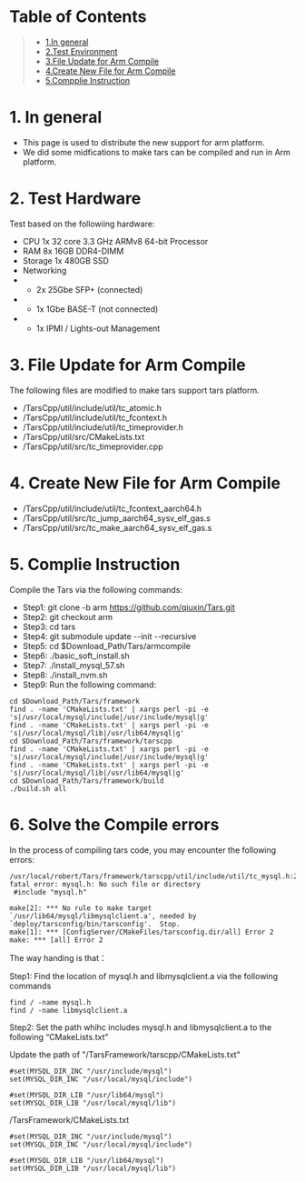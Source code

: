 # Table of Contents
> * [1.In general](#main-chapter-1)
> * [2.Test Environment](#main-chapter-2)
> * [3.File Update for Arm Compile](#main-chapter-3)
> * [4.Create New File for Arm Compile](#main-chapter-4)
> * [5.Compplie Instruction](#main-chapter-4)

# 1. <a id="main-chapter-1"></a>In general
-  This page is used to distribute the new support for arm platform.
-  We did some midfications to make tars can be compiled and run in Arm platform.

# 2. <a id="main-chapter-2"></a>Test Hardware
Test based on the followiing hardware:
-  CPU	1x 32 core 3.3 GHz  ARMv8 64-bit Processor
-  RAM	8x 16GB DDR4-DIMM
-  Storage	1x 480GB SSD
-  Networking 
-  -  2x 25Gbe SFP+ (connected)
-  -  1x 1Gbe BASE-T (not connected)
-  -  1x IPMI / Lights-out Management


# 3. <a id="main-chapter-2"></a>File Update for Arm Compile
The following files are modified to make tars support tars platform.
-  /TarsCpp/util/include/util/tc_atomic.h
-  /TarsCpp/util/include/util/tc_fcontext.h
-  /TarsCpp/util/include/util/tc_timeprovider.h
-  /TarsCpp/util/src/CMakeLists.txt
-  /TarsCpp/util/src/tc_timeprovider.cpp

# 4. <a id="main-chapter-2"></a>Create New File for Arm Compile
-  /TarsCpp/util/include/util/tc_fcontext_aarch64.h
-  /TarsCpp/util/src/tc_jump_aarch64_sysv_elf_gas.s
-  /TarsCpp/util/src/tc_make_aarch64_sysv_elf_gas.s

# 5. <a id="main-chapter-2"></a> Complie Instruction
Compile the Tars via the following commands:
-  Step1: git clone -b arm https://github.com/qiuxin/Tars.git
-  Step2: git checkout arm
-  Step3: cd tars
-  Step4: git submodule update --init --recursive
-  Step5: cd $Download_Path/Tars/armcompile
-  Step6: ./basic_soft_install.sh
-  Step7: ./install_mysql_57.sh
-  Step8: ./install_nvm.sh
-  Step9: Run the following command:
```
cd $Download_Path/Tars/framework
find . -name 'CMakeLists.txt' | xargs perl -pi -e 's|/usr/local/mysql/include|/usr/include/mysql|g'
find . -name 'CMakeLists.txt' | xargs perl -pi -e 's|/usr/local/mysql/lib|/usr/lib64/mysql|g'
cd $Download_Path/Tars/framework/tarscpp
find . -name 'CMakeLists.txt' | xargs perl -pi -e 's|/usr/local/mysql/include|/usr/include/mysql|g'
find . -name 'CMakeLists.txt' | xargs perl -pi -e 's|/usr/local/mysql/lib|/usr/lib64/mysql|g'
cd $Download_Path/Tars/framework/build
./build.sh all
```


# 6. <a id="main-chapter-2"></a> Solve the Compile errors 
In the process of compiling tars code, you may encounter the following errors:
```
/usr/local/robert/Tars/framework/tarscpp/util/include/util/tc_mysql.h:20:19: fatal error: mysql.h: No such file or directory
 #include "mysql.h"
```


```
make[2]: *** No rule to make target `/usr/lib64/mysql/libmysqlclient.a', needed by `deploy/tarsconfig/bin/tarsconfig'.  Stop.
make[1]: *** [ConfigServer/CMakeFiles/tarsconfig.dir/all] Error 2
make: *** [all] Error 2
```

The way handing is that：

Step1: Find the location of mysql.h and libmysqlclient.a via the following commands
```
find / -name mysql.h
find / -name libmysqlclient.a
```

Step2: Set the path whihc includes mysql.h and libmysqlclient.a to the following “CMakeLists.txt”

Update the path of "/TarsFramework/tarscpp/CMakeLists.txt"
```
#set(MYSQL_DIR_INC "/usr/include/mysql")
set(MYSQL_DIR_INC "/usr/local/mysql/include")

#set(MYSQL_DIR_LIB "/usr/lib64/mysql")
set(MYSQL_DIR_LIB "/usr/local/mysql/lib")
```



/TarsFramework/CMakeLists.txt
```
#set(MYSQL_DIR_INC "/usr/include/mysql")
set(MYSQL_DIR_INC "/usr/local/mysql/include")

#set(MYSQL_DIR_LIB "/usr/lib64/mysql")
set(MYSQL_DIR_LIB "/usr/local/mysql/lib")
```
